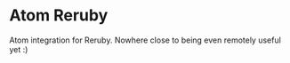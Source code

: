 Atom Reruby
===========

Atom integration for Reruby. Nowhere close to being even remotely useful yet :)

